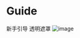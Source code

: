 # Guide
新手引导 透明遮罩
![image](https://github.com/LBurNing/Guide/assets/20277095/0c232292-a324-486a-b260-b1b97d20b339)
